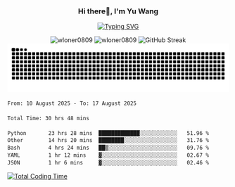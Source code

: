 <h3 align="center">Hi there👋, I'm Yu Wang</h1>

<p align="center"><a href="https://git.io/typing-svg"><img src="https://readme-typing-svg.demolab.com?font=Alex+Brush&size=18&pause=1000&color=716A50&background=6F66FF00&center=true&vCenter=true&width=435&lines=To+love+oneself+is+the+beginning+of+a+lifelong+romance.+%E2%80%94+Oscar+Wilde" alt="Typing SVG" /></a></p>


<p align="center">
 <img src="https://github-readme-stats.vercel.app/api/top-langs?username=wloner0809&show_icons=true&locale=en&layout=compact" alt="wloner0809" height=120 />
 <img src="https://github-readme-stats.vercel.app/api?username=wloner0809&show_icons=true&locale=en" alt="wloner0809" height=120 />
 <img src="https://github-readme-streak-stats.herokuapp.com?user=wloner0809&theme=microsoft" alt="GitHub Streak" height=120 />
 <img src="https://github.com/Wloner0809/Wloner0809/blob/output/github-contribution-grid-snake.svg">
</p>
 
<!--START_SECTION:waka-->

```txt
From: 10 August 2025 - To: 17 August 2025

Total Time: 30 hrs 48 mins

Python       23 hrs 28 mins  █████████████░░░░░░░░░░░░   51.96 %
Other        14 hrs 20 mins  ████████░░░░░░░░░░░░░░░░░   31.76 %
Bash         4 hrs 24 mins   ██▒░░░░░░░░░░░░░░░░░░░░░░   09.76 %
YAML         1 hr 12 mins    ▓░░░░░░░░░░░░░░░░░░░░░░░░   02.67 %
JSON         1 hr 6 mins     ▓░░░░░░░░░░░░░░░░░░░░░░░░   02.46 %
```

<!--END_SECTION:waka-->

[![Total Coding Time](https://wakatime.com/badge/user/3b010e91-e8bb-445f-9eac-c8ab5bc30cb6.svg)](https://wakatime.com/@3b010e91-e8bb-445f-9eac-c8ab5bc30cb6)
